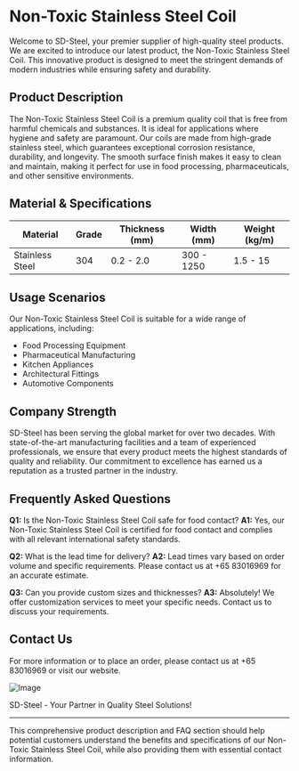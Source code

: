 # Non-Toxic Stainless Steel Coil

Welcome to SD-Steel, your premier supplier of high-quality steel products. We are excited to introduce our latest product, the Non-Toxic Stainless Steel Coil. This innovative product is designed to meet the stringent demands of modern industries while ensuring safety and durability.

## Product Description
The Non-Toxic Stainless Steel Coil is a premium quality coil that is free from harmful chemicals and substances. It is ideal for applications where hygiene and safety are paramount. Our coils are made from high-grade stainless steel, which guarantees exceptional corrosion resistance, durability, and longevity. The smooth surface finish makes it easy to clean and maintain, making it perfect for use in food processing, pharmaceuticals, and other sensitive environments.

## Material & Specifications

| **Material** | **Grade** | **Thickness (mm)** | **Width (mm)** | **Weight (kg/m)** |
|--------------|-----------|--------------------|----------------|--------------------|
| Stainless Steel | 304 | 0.2 - 2.0 | 300 - 1250 | 1.5 - 15 |

## Usage Scenarios
Our Non-Toxic Stainless Steel Coil is suitable for a wide range of applications, including:
- Food Processing Equipment
- Pharmaceutical Manufacturing
- Kitchen Appliances
- Architectural Fittings
- Automotive Components

## Company Strength
SD-Steel has been serving the global market for over two decades. With state-of-the-art manufacturing facilities and a team of experienced professionals, we ensure that every product meets the highest standards of quality and reliability. Our commitment to excellence has earned us a reputation as a trusted partner in the industry.

## Frequently Asked Questions

**Q1:** Is the Non-Toxic Stainless Steel Coil safe for food contact?
**A1:** Yes, our Non-Toxic Stainless Steel Coil is certified for food contact and complies with all relevant international safety standards.

**Q2:** What is the lead time for delivery?
**A2:** Lead times vary based on order volume and specific requirements. Please contact us at +65 83016969 for an accurate estimate.

**Q3:** Can you provide custom sizes and thicknesses?
**A3:** Absolutely! We offer customization services to meet your specific needs. Contact us to discuss your requirements.

## Contact Us
For more information or to place an order, please contact us at +65 83016969 or visit our website. 

![Image](https://github.com/user-attachments/assets/2567258e-e124-4816-932d-1809bd27ef0b)

SD-Steel - Your Partner in Quality Steel Solutions!

---

This comprehensive product description and FAQ section should help potential customers understand the benefits and specifications of our Non-Toxic Stainless Steel Coil, while also providing them with essential contact information.
